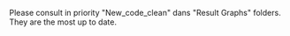 Please consult in priority "New_code_clean" dans "Result Graphs" folders. They are the most up to date.
